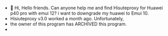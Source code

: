 - 👋 Hi, Hello friends. Can anyone help me and find Hisuteproxy for Huawei p40 pro with emui 12? i want to downgrade my huawei to Emui 10.
- Hisiuteproxy v3.0 worked a month ago. Unfortunately,
- the owner of this program has ARCHIVED this program.
- 
